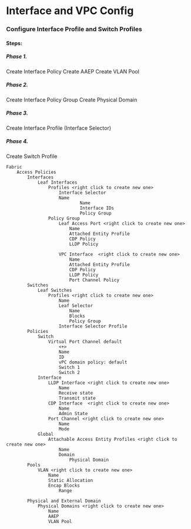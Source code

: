 # Interface and VPC Config

### Configure Interface Profile and Switch Profiles

#### Steps:

##### Phase 1.

Create Interface Policy
Create AAEP
Create VLAN Pool

##### Phase 2.

Create Interface Policy Group
Create Physical Domain

##### Phase 3.

Create Interface Profile (Interface Selector)

##### Phase 4.

Create Switch Profile

```
Fabric
	Access Policies
		Interfaces
			Leaf Interfaces
				Profiles <right click to create new one>
					Interface Selector
					Name
							Name
							Interface IDs
							Policy Group
				Policy Group
					Leaf Access Port <right click to create new one>
						Name
						Attached Entity Profile
						CDP Policy
						LLDP Policy
						
					VPC Interface  <right click to create new one>
						Name
						Attached Entity Profile
						CDP Policy
						LLDP Policy
						Port Channel Policy
		Switches
			Leaf Switches
				Profiles <right click to create new one>
					Name
					Leaf Selector
						Name
						Blocks
						Policy Group
					Interface Selector Profile
		Policies
			Switch
				Virtual Port Channel default
					<+>
					Name
					ID
					vPC domain policy: default
					Switch 1
					Switch 2
			Interface
				LLDP Interface <right click to create new one>
					Name
					Receive state
					Transmit state
				CDP Interface  <right click to create new one>
					Name
					Admin State
				Port Channel <right click to create new one>
					Name
					Mode
			Global
				Attachable Access Entity Profiles <right click to create new one>
					Name
					Domain
						Physical Domain
		Pools
			VLAN <right click to create new one>
				Name
				Static Allocation
				Encap Blocks
					Range

		Physical and External Domain
			Physical Domains <right click to create new one>
				Name
				AAEP
				VLAN Pool
```
